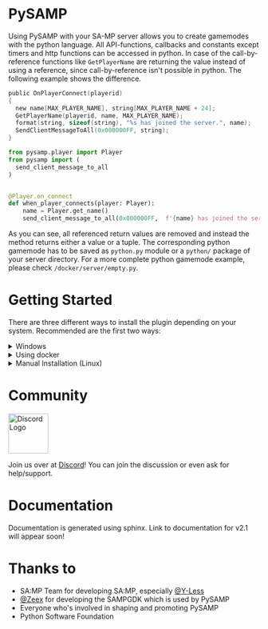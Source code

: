 # PySAMP
Using PySAMP with your SA-MP server allows you to create gamemodes with the python language. All API-functions, callbacks and constants except timers and http functions can be accessed in python.
In case of the call-by-reference functions like ```GetPlayerName``` are returning the value instead of using a reference, since call-by-reference isn't possible in python.
The following example shows the difference.

```C
public OnPlayerConnect(playerid)
{
  new name[MAX_PLAYER_NAME], string[MAX_PLAYER_NAME + 24];
  GetPlayerName(playerid, name, MAX_PLAYER_NAME);
  format(string, sizeof(string), "%s has joined the server.", name);
  SendClientMessageToAll(0x000000FF, string);
}
```

```python
from pysamp.player import Player
from pysamp import (
  send_client_message_to_all
)


@Player.on_connect
def when_player_connects(player: Player):
    name = Player.get_name()
    send_client_message_to_all(0x000000FF,  f'{name} has joined the server.')
```
 
As you can see, all referenced return values are removed and instead the method returns either a value or a tuple.
The corresponding python gamemode has to be saved as `python.py` module or a `python/` package of your server directory. For a more complete python gamemode example, please check `/docker/server/empty.py`.


# Getting Started

There are three different ways to install the plugin depending on your system. Recommended are the first two ways:

<details>
  <summary>Windows<br></summary>

  <hr>
Using PySAMP on a Windows machine is possible! Just make sure you have <b>32-bit Python</b> and the correct version that the plugin requires.

## Install correct python version
Install the correct version (written in the DLL name you downloaded). As of PySAMP `2.1.0`, this should be python version `3.10.4`. 64-bit or any other version will not work, and the plugin will not load.<br>

## Make a python module
The plugin will look for a module named `python` in your server root. That means you can either create `python.py` or `python/__init__.py`.

## Add PySAMP's API
In order to work with our v2.1 API, you need to copy the folders named `samp` and `pysamp` to your server root directory. It includes snake_case versions of the default SA-MP functions, and classes for various objects such as `Player`, `Vehicle`, `TextDraw` and so on. If you created a `python` folder in last step, you should now have the normal SA-MP server folders, plus the three new ones (python, pysamp and samp).

## Server.cfg
1. Add `PySAMP.dll` to your `server.cfg` on the `plugins` line.
2. Add an (empty) gamemode to the `gamemodes` line. For example, use `bare` which is a default, empty gamemode. Please note that this is not mandatory and you should be able to run both a pawn and a python gamemode alongside each other just fine. However if you start from scratch, we strongly recommend you to not mix, as it gives you much better control over your gamemode.
  <hr>
</details>

<details>
  <summary>Using docker<br></summary>

  <hr>

## Run using docker
### Requirements
- Docker 20.10.0 or greater. Previous versions may work, but they are not tested. Read more [here](https://docs.docker.com/engine/install/) how to install docker on your specific Linux Distribution.
- Your user needs to be added to the docker group, so you don't have to run as sudo.

### How to get started?
With our docker setup, you can run your entire SA-MP server inside a docker container. Under `/docker/data` you will find a 0.3.7 server root folder as you would recognise it. Our docker setup builds the container, builds the PySAMP plugin, and afterwards uses the `/docker/data` directory to start up a SA-MP server for you.


1. If you haven't already, please clone the latest main branch of the [repository](https://github.com/habecker/PySAMP/tree/main).  You can clone the repository to your server using `git clone https://github.com/habecker/PySAMP.git`
2. Proceed to the `/docker` folder inside the repo, here you can find the docker-related files. Inspect the files if you need to know what they do in detail.
3. Next up, let us make the bash-scripts executable by running `chmod +x *.sh` inside the `/docker` folder.
4. Inside the same folder (`/docker`), run the SA-MP server by running `./run.sh`, and gently wait for the process to complete. This will build the docker container and start your server. `/docker/data` will appear.

### Default actions and notes
- If there are no existing `/docker/data` directory, it will be created. SA-MP server version 0.3.7-R2-1  will be downloaded and installed.
- If there is no .amx gamemode in `/docker/data/gamemodes`, the docker container will put one there to get the server started. If you have defined a different gamemode in `/docker/data/server.cfg`, the default .amx file will not be loaded, but instead the one you defined will.
- The [Crashdetect](https://github.com/Zeex/samp-plugin-crashdetect) plugin is added automatically, unless it already exists.
- Server starts at port 7777 and it is exposed at port 7777. If you change the port in the `/docker/data/server.cfg`, you will also need to change the docker arguments in `/docker/run.sh`. For example, if you want to run on port 8888, the last line should contain `-p 8888:8888/udp` instead of `-p 7777:7777/udp`.
- if the `/docker/data` directory gives you "permission denied" on linux when you try to edit something, it is because the docker image runs with root, and the files are not accessible for the host user. You can do `chmod` command on the folder to change the permissions to be more open, so that you can edit things in it.

  <hr>
</details>

<details>
  <summary>Manual Installation (Linux)<br></summary>
  <hr>

  1. Install the python version as written in the name of the file on the releases page. This should be version 3.10.4 as of PySAMP 2.1. (32 bit version is required, and it needs to be on $PATH)
  2. Copy the downloaded PySAMP.so to the plugins directory of your server. (If it has a weird name, just rename it to PySAMP.so)
  3. Copy `/docker/server/empty.py` to your server root directory, renamed as `python.py`
  4. Run the server and verify that the plugin has loaded in your logs. If not, make sure step 1. is done correctly. You need exact versions.
  
  <hr>
</details>

# Community
<img src="https://pics.ducky.rocks/images/2022/07/04/e6921f0f92a828fc9cc7346ebac9e149.png" alt="Discord Logo" width="80"/>

Join us over at [Discord](https://discord.gg/puw5VeQtbx)! You can join the discussion or even ask for help/support.

# Documentation
Documentation is generated using sphinx. Link to documentation for v2.1 will appear soon!

# Thanks to
- SA:MP Team for developing SA:MP, especially [@Y-Less](https://github.com/Y-Less)
- [@Zeex](https://github.com/Zeex) for developing the SAMPGDK which is used by PySAMP
- Everyone who's involved in shaping and promoting PySAMP
- Python Software Foundation

